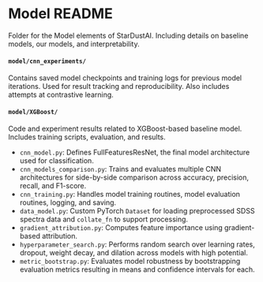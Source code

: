 # Model README
Folder for the Model elements of StarDustAI. Including details on baseline models, our models, and interpretability.

#### `model/cnn_experiments/`
Contains saved model checkpoints and training logs for previous model iterations. Used for result tracking and reproducibility. Also includes attempts at contrastive learning.

#### `model/XGBoost/`
Code and experiment results related to XGBoost-based baseline model. Includes training scripts, evaluation, and results.

- `cnn_model.py`: Defines FullFeaturesResNet, the final model architecture used for classification.
- `cnn_models_comparison.py`: Trains and evaluates multiple CNN architectures for side-by-side comparison across accuracy, precision, recall, and F1-score.
- `cnn_training.py`: Handles model training routines, model evaluation routines, logging, and saving.
- `data_model.py`: Custom PyTorch `Dataset` for loading preprocessed SDSS spectra data and `collate_fn` to support processing.
- `gradient_attribution.py`: Computes feature importance using gradient-based attribution.
- `hyperparameter_search.py`: Performs random search over learning rates, dropout, weight decay, and dilation across models with high potential.
- `metric_bootstrap.py`: Evaluates model robustness by bootstrapping evaluation metrics resulting in means and confidence intervals for each.


